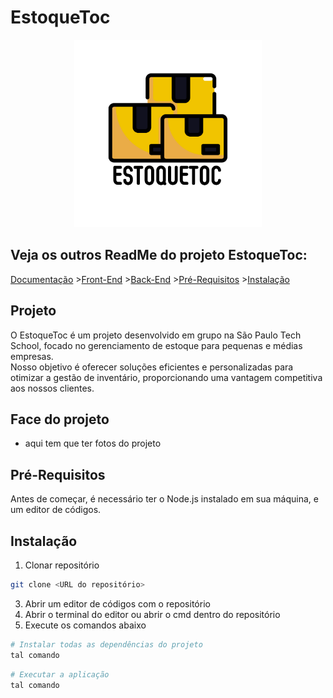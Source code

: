 # EstoqueToc

<p align="center">
   <img src="1.png" width="300" height="300"> 
</p>

## Veja os outros ReadMe do projeto EstoqueToc:
[Documentação](documentation.md)  >[Front-End](https://github.com/EstoqueToc/FrontEnd) >[Back-End](backend.md) >[Pré-Requisitos](#pré-requisitos) >[Instalação](#instalação)

## Projeto
O EstoqueToc é um projeto desenvolvido em grupo na São Paulo Tech School, focado no gerenciamento de estoque para pequenas e médias empresas. </br>
Nosso objetivo é oferecer soluções eficientes e personalizadas para otimizar a gestão de inventário, proporcionando uma vantagem competitiva aos nossos clientes.

## Face do projeto
- aqui tem que ter fotos do projeto

## Pré-Requisitos
Antes de começar, é necessário ter o Node.js instalado em sua máquina, e um editor de códigos.

## Instalação
1. Clonar repositório
```bash
git clone <URL do repositório>
```
3. Abrir um editor de códigos com o repositório
4. Abrir o terminal do editor ou abrir o cmd dentro do repositório
5. Execute os comandos abaixo
```bash
# Instalar todas as dependências do projeto
tal comando
```
```bash
# Executar a aplicação
tal comando
```
